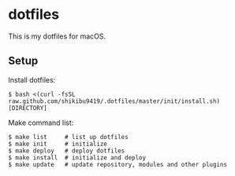 # dotfiles
This is my dotfiles for macOS.

## Setup

Install dotfiles:

```shell
$ bash <(curl -fsSL raw.github.com/shikibu9419/.dotfiles/master/init/install.sh) [DIRECTORY]
```

Make command list:

```shell
$ make list     # list up dotfiles
$ make init     # initialize
$ make deploy   # deploy dotfiles
$ make install  # initialize and deploy
$ make update   # update repository, modules and other plugins
```

